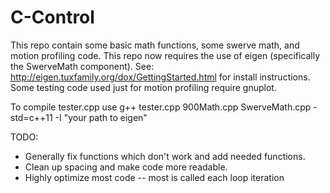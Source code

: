 # C-Control

This repo contain some basic math functions, some swerve math, and motion profiling code. This repo now requires the use of eigen (specifically the SwerveMath component). See: http://eigen.tuxfamily.org/dox/GettingStarted.html for install instructions. Some testing code used just for motion profiling require gnuplot.

To compile tester.cpp use g++ tester.cpp 900Math.cpp SwerveMath.cpp -std=c++11 -I "your path to eigen"

TODO:

* Generally fix functions which don't work and add needed functions.
* Clean up spacing and make code more readable.
* Highly optimize most code -- most is called each loop iteration

